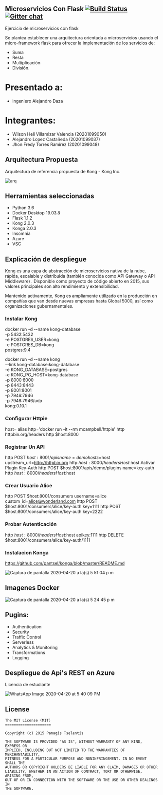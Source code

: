 ## Microservicios Con Flask  [![Build Status](https://travis-ci.org/pantsel/konga.svg?branch=master)](https://travis-ci.org/pantsel/konga)    [![Gitter chat](https://badges.gitter.im/pantsel-konga/Lobby.png)](https://gitter.im/pantsel-konga/Lobby)

Ejercicio de microservicios con flask

Se plantea establecer una arquitectura orientada a microservicios usando el micro-framework flask para ofrecer la implementación de los servicios de:

 - Suma 
 - Resta
 - Multiplicación
 - División.

# Presentado a: 

- Ingeniero Alejandro Daza

# Integrantes:

- Wilson Heli Villamizar Valencia (20201099050) 
- Alejandro Lopez Castañeda       (20201099037)
- Jhon Fredy Torres Ramírez       (20201099048)

## Arquitectura Propuesta

Arquitectura de referencia propuesta de Kong - Kong Inc.

![arq](https://user-images.githubusercontent.com/15526824/79803656-068c2600-8328-11ea-9c14-fba27198ce0a.png)


## Herramientas seleccionadas 

- Python 3.6
- Docker Desktop 19.03.8
- Flask 1.1.2
- Kong 2.0.3 
- Konga 2.0.3
- Insomnia
- Azure
- VSC

## Explicación de despliegue

Kong es una capa de abstracción de microservicios nativa de la nube, rápida, escalable y distribuida (también conocida como API Gateway o API Middleware) . Disponible como proyecto de código abierto en 2015, sus valores principales son alto rendimiento y extensibilidad.

Mantenido activamente, Kong es ampliamente utilizado en la producción en compañías que van desde nuevas empresas hasta Global 5000, así como organizaciones gubernamentales.

### Instalar Kong

docker run -d --name kong-database \
              -p 5432:5432 \
              -e POSTGRES_USER=kong \
              -e POSTGRES_DB=kong \
              postgres:9.4

docker run -d --name kong \
              --link kong-database:kong-database \
              -e KONG_DATABASE=postgres \
              -e KONG_PG_HOST=kong-database \
              -p 8000:8000 \
              -p 8443:8443 \
              -p 8001:8001 \
              -p 7946:7946 \
              -p 7946:7946/udp \
              kong:0.10.1
              
### Configurar Httpie

host=<tu-hostname-externo>
alias http='docker run -it --rm mcampbell/httpie'
http httpbin.org/headers
http $host:8000
 
### Registrar Un API

http POST $host:8001/apis name=demo hosts=$host upstream_url=http://httpbin.org
http $host:8000/headers Host:$host
Activar Plugin Key-Auth
http POST $host:8001/apis/demo/plugins name=key-auth
http $host:8000/headers Host:$host
 
### Crear Usuario Alice

http POST $host:8001/consumers username=alice custom_id=alice@wonderland.com
http POST $host:8001/consumers/alice/key-auth key=1111
http POST $host:8001/consumers/alice/key-auth key=2222
 
### Probar Autenticación

http $host:8000/headers Host:$host apikey:1111
http DELETE $host:8001/consumers/alice/key-auth/1111

### Instalacion Konga
https://github.com/pantsel/konga/blob/master/README.md

![Captura de pantalla 2020-04-20 a la(s) 5 51 04 p  m](https://user-images.githubusercontent.com/15526824/79807127-a7321400-832f-11ea-951b-633eca0f3c53.png)

## Imagenes Docker

![Captura de pantalla 2020-04-20 a la(s) 5 24 45 p  m](https://user-images.githubusercontent.com/15526824/79805528-f9713600-832b-11ea-94b9-76094817c33f.png)

## Pugins:

- Authentication
- Security
- Traffic Control
- Serverless
- Analytics & Monitoring
- Transformations
- Logging

## Despliegue de Api's REST en Azure

Licencia de estudiante

![WhatsApp Image 2020-04-20 at 5 40 09 PM](https://user-images.githubusercontent.com/15526824/79806996-55898980-832f-11ea-8b07-8c7dab03e912.jpeg)


## License
```
The MIT License (MIT)
=====================

Copyright (c) 2015 Panagis Tselentis

THE SOFTWARE IS PROVIDED "AS IS", WITHOUT WARRANTY OF ANY KIND, EXPRESS OR
IMPLIED, INCLUDING BUT NOT LIMITED TO THE WARRANTIES OF MERCHANTABILITY,
FITNESS FOR A PARTICULAR PURPOSE AND NONINFRINGEMENT. IN NO EVENT SHALL THE
AUTHORS OR COPYRIGHT HOLDERS BE LIABLE FOR ANY CLAIM, DAMAGES OR OTHER
LIABILITY, WHETHER IN AN ACTION OF CONTRACT, TORT OR OTHERWISE, ARISING FROM,
OUT OF OR IN CONNECTION WITH THE SOFTWARE OR THE USE OR OTHER DEALINGS IN
THE SOFTWARE.
```
